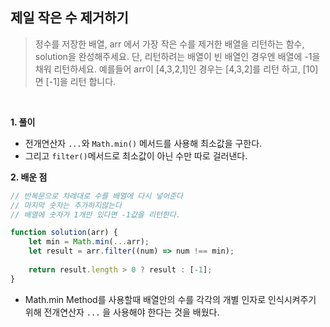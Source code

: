 ## 제일 작은 수 제거하기
> 정수를 저장한 배열, arr 에서 가장 작은 수를 제거한 배열을 리턴하는 함수, solution을 완성해주세요. 단, 리턴하려는 배열이 빈 배열인 경우엔 배열에 -1을 채워 리턴하세요. 예를들어 arr이 [4,3,2,1]인 경우는 [4,3,2]를 리턴 하고, [10]면 [-1]을 리턴 합니다.

<br>

**1. 풀이**

- 전개연산자 `...`와 `Math.min()` 메서드를 사용해 최소값을 구한다.
- 그리고 `filter()`메서드로 최소값이 아닌 수만 따로 걸러낸다.

**2. 배운 점**
```javascript
// 반복문으로 차례대로 수를 배열에 다시 넣어준다
// 마지막 숫자는 추가하지않는다
// 배열에 숫자가 1개만 있다면 -1값을 리턴한다.

function solution(arr) {
    let min = Math.min(...arr);
    let result = arr.filter((num) => num !== min);
    
    return result.length > 0 ? result : [-1];
}
```
- Math.min Method를 사용할때 배열안의 수를 각각의 개별 인자로 인식시켜주기 위해 전개연산자 `...` 을 사용해야 한다는 것을 배웠다.
